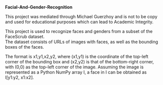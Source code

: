 **Facial-And-Gender-Recognition**

This project was mediated through Michael Guerzhoy and is not to be 
copy and used for educational purposes which can lead to Academic Integrity.

This project is used to recognize faces and genders from a subset of the FaceScrub dataset.  
The dataset consists of URLs of images with faces, as well as the bounding boxes of the faces.

The format is x1,y1,x2,y2, where (x1,y1) is the coordinate of the top-left corner of the 
bounding box and (x2,y2) is that of the bottom-right corner, with (0,0) as the top-left corner of the image.
Assuming the image is represented as a Python NumPy array I, a face in I can be obtained as I[y1:y2, x1:x2].

